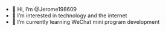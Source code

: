 - 👋 Hi, I’m @Jerome198609
- 👀 I’m interested in technology and the internet
- 🌱 I’m currently learning WeChat mini program development
<!---
Jerome198609/Jerome198609 is a ✨ special ✨ repository because its `README.md` (this file) appears on your GitHub profile.
You can click the Preview link to take a look at your changes.
--->
